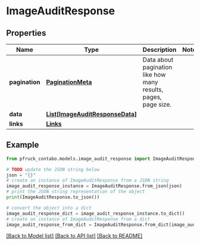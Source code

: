 # ImageAuditResponse


## Properties

Name | Type | Description | Notes
------------ | ------------- | ------------- | -------------
**pagination** | [**PaginationMeta**](PaginationMeta.md) | Data about pagination like how many results, pages, page size. | 
**data** | [**List[ImageAuditResponseData]**](ImageAuditResponseData.md) |  | 
**links** | [**Links**](Links.md) |  | 

## Example

```python
from pfruck_contabo.models.image_audit_response import ImageAuditResponse

# TODO update the JSON string below
json = "{}"
# create an instance of ImageAuditResponse from a JSON string
image_audit_response_instance = ImageAuditResponse.from_json(json)
# print the JSON string representation of the object
print(ImageAuditResponse.to_json())

# convert the object into a dict
image_audit_response_dict = image_audit_response_instance.to_dict()
# create an instance of ImageAuditResponse from a dict
image_audit_response_from_dict = ImageAuditResponse.from_dict(image_audit_response_dict)
```
[[Back to Model list]](../README.md#documentation-for-models) [[Back to API list]](../README.md#documentation-for-api-endpoints) [[Back to README]](../README.md)


